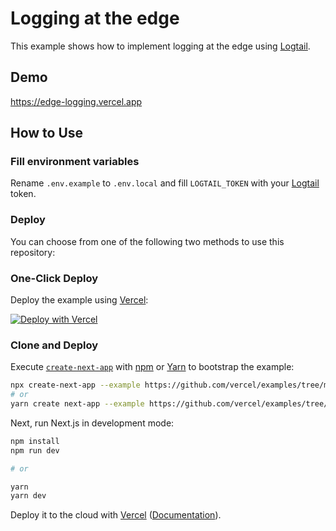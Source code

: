 # Logging at the edge

This example shows how to implement logging at the edge using [Logtail](https://betterstack.com/logtail).

## Demo

https://edge-logging.vercel.app

## How to Use

### Fill environment variables

Rename `.env.example` to `.env.local` and fill `LOGTAIL_TOKEN` with your [Logtail](https://logtail.com) token.

### Deploy

You can choose from one of the following two methods to use this repository:

### One-Click Deploy

Deploy the example using [Vercel](https://vercel.com?utm_source=github&utm_medium=readme&utm_campaign=next-example):

[![Deploy with Vercel](https://vercel.com/button)](https://vercel.com/new/git/external?repository-url=https://github.com/vercel/examples/tree/main/edge-functions/logging&project-name=logging&repository-name=logging)

### Clone and Deploy

Execute [`create-next-app`](https://github.com/vercel/next.js/tree/canary/packages/create-next-app) with [npm](https://docs.npmjs.com/cli/init) or [Yarn](https://yarnpkg.com/lang/en/docs/cli/create/) to bootstrap the example:

```bash
npx create-next-app --example https://github.com/vercel/examples/tree/main/edge-functions/logging
# or
yarn create next-app --example https://github.com/vercel/examples/tree/main/edge-functions/logging
```

Next, run Next.js in development mode:

```bash
npm install
npm run dev

# or

yarn
yarn dev
```

Deploy it to the cloud with [Vercel](https://vercel.com/new?utm_source=github&utm_medium=readme&utm_campaign=edge-middleware-eap) ([Documentation](https://nextjs.org/docs/deployment)).
